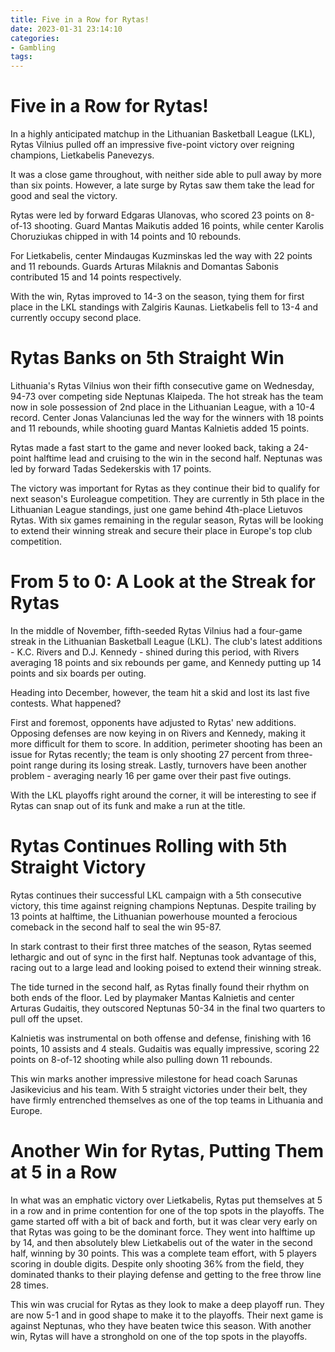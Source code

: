 ```yaml
---
title: Five in a Row for Rytas!
date: 2023-01-31 23:14:10
categories:
- Gambling
tags:
---
```



#  Five in a Row for Rytas!

In a highly anticipated matchup in the Lithuanian Basketball League (LKL), Rytas Vilnius pulled off an impressive five-point victory over reigning champions, Lietkabelis Panevezys.

It was a close game throughout, with neither side able to pull away by more than six points. However, a late surge by Rytas saw them take the lead for good and seal the victory.

Rytas were led by forward Edgaras Ulanovas, who scored 23 points on 8-of-13 shooting. Guard Mantas Maikutis added 16 points, while center Karolis Choruziukas chipped in with 14 points and 10 rebounds.

For Lietkabelis, center Mindaugas Kuzminskas led the way with 22 points and 11 rebounds. Guards Arturas Milaknis and Domantas Sabonis contributed 15 and 14 points respectively.

With the win, Rytas improved to 14-3 on the season, tying them for first place in the LKL standings with Zalgiris Kaunas. Lietkabelis fell to 13-4 and currently occupy second place.

#  Rytas Banks on 5th Straight Win

Lithuania's Rytas Vilnius won their fifth consecutive game on Wednesday, 94-73 over competing side Neptunas Klaipeda. The hot streak has the team now in sole possession of 2nd place in the Lithuanian League, with a 10-4 record. Center Jonas Valanciunas led the way for the winners with 18 points and 11 rebounds, while shooting guard Mantas Kalnietis added 15 points.

Rytas made a fast start to the game and never looked back, taking a 24-point halftime lead and cruising to the win in the second half. Neptunas was led by forward Tadas Sedekerskis with 17 points.

The victory was important for Rytas as they continue their bid to qualify for next season's Euroleague competition. They are currently in 5th place in the Lithuanian League standings, just one game behind 4th-place Lietuvos Rytas. With six games remaining in the regular season, Rytas will be looking to extend their winning streak and secure their place in Europe's top club competition.

#  From 5 to 0: A Look at the Streak for Rytas

In the middle of November, fifth-seeded Rytas Vilnius had a four-game streak in the Lithuanian Basketball League (LKL). The club's latest additions - K.C. Rivers and D.J. Kennedy - shined during this period, with Rivers averaging 18 points and six rebounds per game, and Kennedy putting up 14 points and six boards per outing.

Heading into December, however, the team hit a skid and lost its last five contests. What happened?

First and foremost, opponents have adjusted to Rytas' new additions. Opposing defenses are now keying in on Rivers and Kennedy, making it more difficult for them to score. In addition, perimeter shooting has been an issue for Rytas recently; the team is only shooting 27 percent from three-point range during its losing streak. Lastly, turnovers have been another problem - averaging nearly 16 per game over their past five outings.

With the LKL playoffs right around the corner, it will be interesting to see if Rytas can snap out of its funk and make a run at the title.

#  Rytas Continues Rolling with 5th Straight Victory

Rytas continues their successful LKL campaign with a 5th consecutive victory, this time against reigning champions Neptunas. Despite trailing by 13 points at halftime, the Lithuanian powerhouse mounted a ferocious comeback in the second half to seal the win 95-87.

In stark contrast to their first three matches of the season, Rytas seemed lethargic and out of sync in the first half. Neptunas took advantage of this, racing out to a large lead and looking poised to extend their winning streak.

The tide turned in the second half, as Rytas finally found their rhythm on both ends of the floor. Led by playmaker Mantas Kalnietis and center Arturas Gudaitis, they outscored Neptunas 50-34 in the final two quarters to pull off the upset.

Kalnietis was instrumental on both offense and defense, finishing with 16 points, 10 assists and 4 steals. Gudaitis was equally impressive, scoring 22 points on 8-of-12 shooting while also pulling down 11 rebounds.

This win marks another impressive milestone for head coach Sarunas Jasikevicius and his team. With 5 straight victories under their belt, they have firmly entrenched themselves as one of the top teams in Lithuania and Europe.

#  Another Win for Rytas, Putting Them at 5 in a Row

In what was an emphatic victory over Lietkabelis, Rytas put themselves at 5 in a row and in prime contention for one of the top spots in the playoffs. The game started off with a bit of back and forth, but it was clear very early on that Rytas was going to be the dominant force. They went into halftime up by 14, and then absolutely blew Lietkabelis out of the water in the second half, winning by 30 points. This was a complete team effort, with 5 players scoring in double digits. Despite only shooting 36% from the field, they dominated thanks to their playing defense and getting to the free throw line 28 times.

This win was crucial for Rytas as they look to make a deep playoff run. They are now 5-1 and in good shape to make it to the playoffs. Their next game is against Neptunas, who they have beaten twice this season. With another win, Rytas will have a stronghold on one of the top spots in the playoffs.